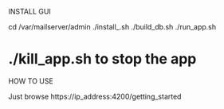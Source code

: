 INSTALL GUI

cd /var/mailserver/admin
./install_.sh
./build_db.sh
./run_app.sh

# ./kill_app.sh to stop the app

HOW TO USE

Just browse https://ip_address:4200/getting_started
